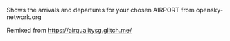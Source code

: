 Shows the arrivals and departures for your chosen AIRPORT from opensky-network.org

Remixed from https://airqualitysg.glitch.me/

